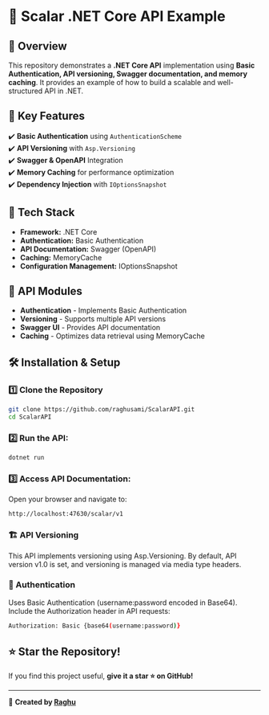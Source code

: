 # 🚀 Scalar .NET Core API Example  

## 📌 Overview  
This repository demonstrates a **.NET Core API** implementation using **Basic Authentication, API versioning, Swagger documentation, and memory caching**. It provides an example of how to build a scalable and well-structured API in .NET.  

## 🔑 Key Features  
✔️ **Basic Authentication** using `AuthenticationScheme`  
✔️ **API Versioning** with `Asp.Versioning`  
✔️ **Swagger & OpenAPI** Integration  
✔️ **Memory Caching** for performance optimization  
✔️ **Dependency Injection** with `IOptionsSnapshot`  

## 📂 Tech Stack  
- **Framework:** .NET Core  
- **Authentication:** Basic Authentication  
- **API Documentation:** Swagger (OpenAPI)  
- **Caching:** MemoryCache  
- **Configuration Management:** IOptionsSnapshot  

## 📜 API Modules  
- **Authentication** - Implements Basic Authentication  
- **Versioning** - Supports multiple API versions  
- **Swagger UI** - Provides API documentation  
- **Caching** - Optimizes data retrieval using MemoryCache  

## 🛠️ Installation & Setup  

### 1️⃣ Clone the Repository  
```bash
git clone https://github.com/raghusami/ScalarAPI.git
cd ScalarAPI
```
### 2️⃣ Run the API:
```bash
dotnet run
```
### 3️⃣ Access API Documentation:
Open your browser and navigate to:
```bash
http://localhost:47630/scalar/v1
```
### 🏗 API Versioning
This API implements versioning using Asp.Versioning.
By default, API version v1.0 is set, and versioning is managed via media type headers.

### 🔐 Authentication
Uses Basic Authentication (username:password encoded in Base64).
Include the Authorization header in API requests:
```bash
Authorization: Basic {base64(username:password)}
```
## ⭐ Star the Repository!
If you find this project useful, **give it a star ⭐ on GitHub!**

---
📌 **Created by [Raghu](https://github.com/raghusami)**
